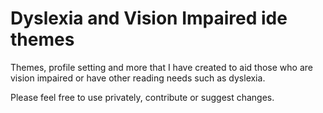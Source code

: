 # Dyslexia and Vision Impaired ide themes

Themes, profile setting and more that I have created to aid those who are vision impaired or have other reading needs such as dyslexia. 

Please feel free to use privately, contribute or suggest changes. 

